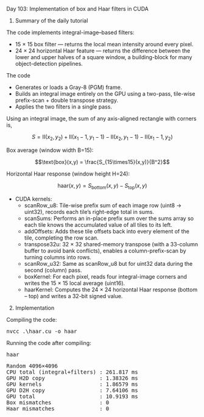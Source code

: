 Day 103: Implementation of box and Haar filters in CUDA

1) Summary of the daily tutorial

The code implements integral-image–based filters:
- 15 × 15 box filter ― returns the local mean intensity around every pixel.
- 24 × 24 horizontal Haar feature ― returns the difference between the lower and upper halves of a square window, a building-block for many object-detection pipelines.

The code
- Generates or loads a Gray-8 (PGM) frame.
- Builds an integral image entirely on the GPU using a two-pass, tile-wise prefix-scan + double transpose strategy.
- Applies the two filters in a single pass.

Using an integral image, the sum of any axis-aligned rectangle with corners is,

```math
S = \mathrm{II}(x_2,y_2) + \mathrm{II}(x_1-1,y_1-1)
    - \mathrm{II}(x_2,    y_1-1) - \mathrm{II}(x_1-1,y_2)
```

Box average (window width B=15):

```math
\text{box}(x,y) = \frac{S_{15\times15}(x,y)}{B^2}
```

Horizontal Haar response (window height H=24):

```math
\text{haar}(x,y) = S_{\text{bottom}}(x,y) \;-\; S_{\text{top}}(x,y)
```

- CUDA kernels:
  - scanRow_u8: Tile-wise prefix sum of each image row (uint8 → uint32), records each tile’s right-edge total in sums.
  - scanSums: Performs an in-place prefix sum over the sums array so each tile knows the accumulated value of all tiles to its left.
  - addOffsets: Adds these tile offsets back into every element of the tile, completing the row scan.
  - transpose32u: 32 × 32 shared-memory transpose (with a 33-column buffer to avoid bank conflicts), enables a column-prefix-scan by turning columns into rows.
  - scanRow_u32: Same as scanRow_u8 but for uint32 data during the second (column) pass.
  - boxKernel: For each pixel, reads four integral-image corners and writes the 15 × 15 local average (uint16).
  - haarKernel: Computes the 24 × 24 horizontal Haar response (bottom – top) and writes a 32-bit signed value.

2) Implementation

Compiling the code:

<pre>nvcc .\haar.cu -o haar</pre>

Running the code after compiling:

<pre>haar</pre>

<pre>Random 4096×4096
CPU total (integral+filters) : 261.817 ms
GPU H2D copy                 : 1.38326 ms
GPU kernels                  : 1.86579 ms
GPU D2H copy                 : 7.64106 ms
GPU total                    : 10.9193 ms
Box mismatches               : 0
Haar mismatches              : 0</pre>